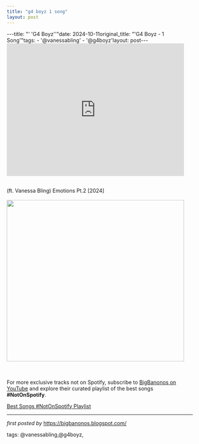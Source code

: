 ```yaml
---
title: "g4 boyz 1 song"
layout: post
---
```

---title: "' 'G4 Boyz''"date: 2024-10-11original_title: "'G4 Boyz - 1 Song'"tags:  - '@vanessabling'  - '@g4boyz'layout: post---<iframe frameborder="0" height="360" src="https://youtube.com/embed/NaGAozDlsL4?si=504KpbFYPCe-6Aob" width="480"></iframe><div><br /></div><div>(ft. Vanessa Bling) Emotions Pt.2 [2024]</div><div><br /></div><div class="separator" ><a href="https://www.blackhistorymonth.org.uk/wp-content/uploads/2021/07/G4-BOYZ-480x438.jpeg" imageanchor="1"><img border="0" data-original-height="438" data-original-width="480" height="438" src="https://www.blackhistorymonth.org.uk/wp-content/uploads/2021/07/G4-BOYZ-480x438.jpeg" width="480" /></a></div><br /><div><br /></div><!--Subscribe and Playlist Links--><div>    <p>For more exclusive tracks not on Spotify, subscribe to <a href="https://www.youtube.com/@BigBanonos" target="_blank">BigBanonos on YouTube</a> and explore their curated playlist of the best songs <strong>#NotOnSpotify</strong>.</p>    <p><a href="https://www.youtube.com/playlist?list=PLtuNtuTatqI0kFahUCbtbfenC_ET5O_tr" target="_blank">Best Songs #NotOnSpotify Playlist<br /></a></p></div><hr /><p><em>first posted by</em> <a href="https://bigbanonos.blogspot.com/" rel="noopener" target="_new">https://bigbanonos.blogspot.com/</a></p><p>tags: @vanessabling,@g4boyz,</p>